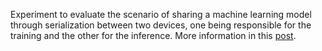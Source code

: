 Experiment to evaluate the scenario of sharing a machine learning model through serialization between two devices, one being responsible for the training and the other for the inference. More information in this [post](https://otavioolsilva.github.io/posts/research-15/#experiment).
